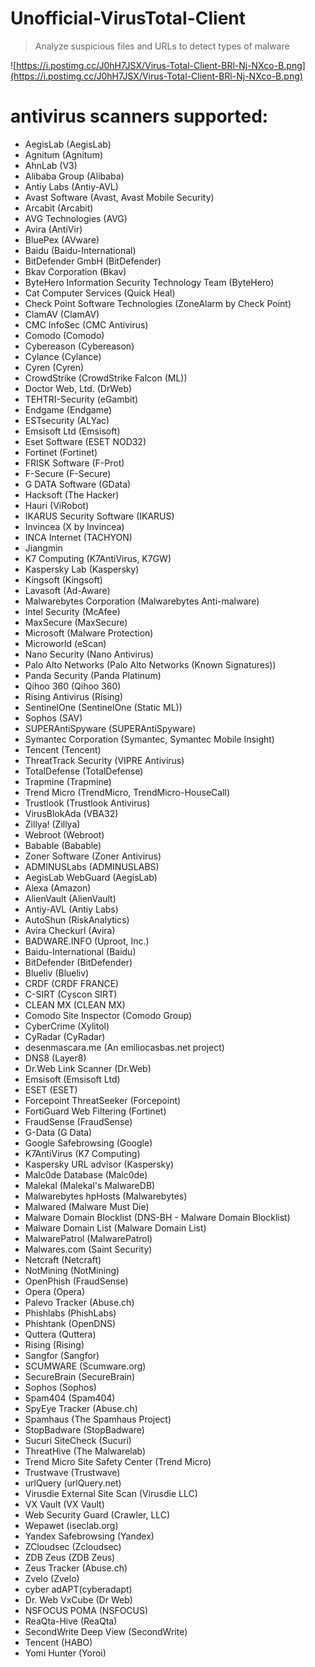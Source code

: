 # Unofficial-VirusTotal-Client
> Analyze suspicious files and URLs to detect types of malware

![https://i.postimg.cc/J0hH7JSX/Virus-Total-Client-BRl-Nj-NXco-B.png](https://i.postimg.cc/J0hH7JSX/Virus-Total-Client-BRl-Nj-NXco-B.png)

# antivirus scanners supported:
* AegisLab (AegisLab)
* Agnitum (Agnitum)
* AhnLab (V3)
* Alibaba Group (Alibaba)
* Antiy Labs (Antiy-AVL)
* Avast Software (Avast, Avast Mobile Security)
* Arcabit (Arcabit)
* AVG Technologies (AVG)
* Avira (AntiVir)
* BluePex (AVware)
* Baidu (Baidu-International)
* BitDefender GmbH (BitDefender)
* Bkav Corporation (Bkav)
* ByteHero Information Security Technology Team (ByteHero)
* Cat Computer Services (Quick Heal)
* Check Point Software Technologies (ZoneAlarm by Check Point)
* ClamAV (ClamAV)
* CMC InfoSec (CMC Antivirus)
* Comodo (Comodo)
* Cybereason (Cybereason)
* Cylance (Cylance)
* Cyren (Cyren)
* CrowdStrike (CrowdStrike Falcon (ML))
* Doctor Web, Ltd. (DrWeb)
* TEHTRI-Security (eGambit)
* Endgame (Endgame)
* ESTsecurity (ALYac)
* Emsisoft Ltd (Emsisoft)
* Eset Software (ESET NOD32)
* Fortinet (Fortinet)
* FRISK Software (F-Prot)
* F-Secure (F-Secure)
* G DATA Software (GData)
* Hacksoft (The Hacker)
* Hauri (ViRobot)
* IKARUS Security Software (IKARUS)
* Invincea (X by Invincea)
* INCA Internet (TACHYON)
* Jiangmin
* K7 Computing (K7AntiVirus, K7GW)
* Kaspersky Lab (Kaspersky)
* Kingsoft (Kingsoft)
* Lavasoft (Ad-Aware)
* Malwarebytes Corporation (Malwarebytes Anti-malware)
* Intel Security (McAfee)
* MaxSecure (MaxSecure)
* Microsoft (Malware Protection)
* Microworld (eScan)
* Nano Security (Nano Antivirus)
* Palo Alto Networks (Palo Alto Networks (Known Signatures))
* Panda Security (Panda Platinum)
* Qihoo 360 (Qihoo 360)
* Rising Antivirus (Rising)
* SentinelOne (SentinelOne (Static ML))
* Sophos (SAV)
* SUPERAntiSpyware (SUPERAntiSpyware)
* Symantec Corporation (Symantec, Symantec Mobile Insight)
* Tencent (Tencent)
* ThreatTrack Security (VIPRE Antivirus)
* TotalDefense (TotalDefense)
* Trapmine (Trapmine)
* Trend Micro (TrendMicro, TrendMicro-HouseCall)
* Trustlook (Trustlook Antivirus)
* VirusBlokAda (VBA32)
* Zillya! (Zillya)
* Webroot (Webroot)
* Babable (Babable)
* Zoner Software (Zoner Antivirus)
* ADMINUSLabs (ADMINUSLABS)
* AegisLab WebGuard (AegisLab)
* Alexa (Amazon)
* AlienVault (AlienVault)
* Antiy-AVL (Antiy Labs)
* AutoShun (RiskAnalytics)
* Avira Checkurl (Avira)
* BADWARE.INFO (Uproot, Inc.)
* Baidu-International (Baidu)
* BitDefender (BitDefender)
* Blueliv (Blueliv)
* CRDF (CRDF FRANCE)
* C-SIRT (Cyscon SIRT)
* CLEAN MX (CLEAN MX)
* Comodo Site Inspector (Comodo Group)
* CyberCrime (Xylitol)
* CyRadar (CyRadar)
* desenmascara.me (An emiliocasbas.net project)
* DNS8 (Layer8)
* Dr.Web Link Scanner (Dr.Web)
* Emsisoft (Emsisoft Ltd)
* ESET (ESET)
* Forcepoint ThreatSeeker (Forcepoint)
* FortiGuard Web Filtering (Fortinet)
* FraudSense (FraudSense)
* G-Data (G Data)
* Google Safebrowsing (Google)
* K7AntiVirus (K7 Computing)
* Kaspersky URL advisor (Kaspersky)
* Malc0de Database (Malc0de)
* Malekal (Malekal's MalwareDB)
* Malwarebytes hpHosts (Malwarebytes)
* Malwared (Malware Must Die)
* Malware Domain Blocklist (DNS-BH - Malware Domain Blocklist)
* Malware Domain List (Malware Domain List)
* MalwarePatrol (MalwarePatrol)
* Malwares.com (Saint Security)
* Netcraft (Netcraft)
* NotMining (NotMining)
* OpenPhish (FraudSense)
* Opera (Opera)
* Palevo Tracker (Abuse.ch)
* Phishlabs (PhishLabs)
* Phishtank (OpenDNS)
* Quttera (Quttera)
* Rising (Rising)
* Sangfor (Sangfor)
* SCUMWARE (Scumware.org)
* SecureBrain (SecureBrain)
* Sophos (Sophos)
* Spam404 (Spam404)
* SpyEye Tracker (Abuse.ch)
* Spamhaus (The Spamhaus Project)
* StopBadware (StopBadware)
* Sucuri SiteCheck (Sucuri)
* ThreatHive (The Malwarelab)
* Trend Micro Site Safety Center (Trend Micro)
* Trustwave (Trustwave)
* urlQuery (urlQuery.net)
* Virusdie External Site Scan (Virusdie LLC)
* VX Vault (VX Vault)
* Web Security Guard (Crawler, LLC)
* Wepawet (iseclab.org)
* Yandex Safebrowsing (Yandex)
* ZCloudsec (Zcloudsec)
* ZDB Zeus (ZDB Zeus)
* Zeus Tracker (Abuse.ch)
* Zvelo (Zvelo)
* cyber adAPT(cyberadapt)
* Dr. Web VxCube (Dr Web)
* NSFOCUS POMA (NSFOCUS)
* ReaQta-Hive (ReaQta)
* SecondWrite Deep View (SecondWrite)
* Tencent (HABO)
* Yomi Hunter (Yoroi)


